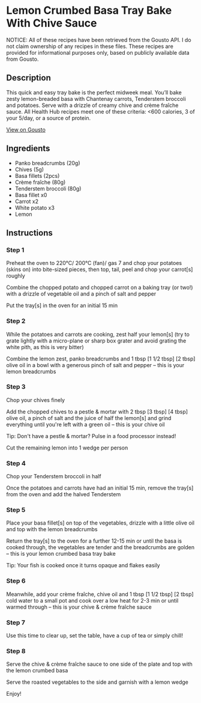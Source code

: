 # Lemon Crumbed Basa Tray Bake With Chive Sauce

NOTICE: All of these recipes have been retrieved from the Gousto API. I do not claim ownership of any recipes in these files. These recipes are provided for informational purposes only, based on publicly available data from Gousto.

## Description

This quick and easy tray bake is the perfect midweek meal. You’ll bake zesty lemon-breaded basa with Chantenay carrots, Tenderstem broccoli and potatoes. Serve with a drizzle of creamy chive and crème fraîche sauce. All Health Hub recipes meet one of these criteria: <600 calories, 3 of your 5/day, or a source of protein.

[View on Gousto](https://www.gousto.co.uk/recipes/cookbook/lemon-crumbed-basa-tray-bake-with-chive-creme-fraiche-sauce)

## Ingredients

- Panko breadcrumbs (20g)
- Chives (5g)
- Basa fillets (2pcs)
- Crème fraîche (80g)
- Tenderstem broccoli (80g)
- Basa fillet x0
- Carrot x2
- White potato x3
- Lemon

## Instructions


### Step 1

Preheat the oven to 220°C/ 200°C (fan)/ gas 7 and chop your potatoes (skins on) into bite-sized pieces, then top, tail, peel and chop your carrot[s] roughly

Combine the chopped potato and chopped carrot on a baking tray (or two!) with a drizzle of vegetable oil and a pinch of salt and pepper

Put the tray[s] in the oven for an initial 15 min


### Step 2

While the potatoes and carrots are cooking, zest half your lemon[s] (try to grate lightly with a micro-plane or sharp box grater and avoid grating the white pith, as this is very bitter)

Combine the lemon zest, panko breadcrumbs and 1 tbsp <span class="text-purple">[1 1/2 tbsp]</span> <span class="text-danger">[2 tbsp] </span>olive oil in a bowl with a generous pinch of salt and pepper – this is your lemon breadcrumbs


### Step 3

Chop your chives finely

Add the chopped chives to a pestle & mortar with 2 tbsp <span class="text-purple">[3 tbsp] </span><span class="text-danger">[4 tbsp]</span> olive oil, a pinch of salt and the juice of half the lemon[s] and grind everything until you're left with a green oil – this is your chive oil

Tip: Don't have a pestle & mortar? Pulse in a food processor instead!

Cut the remaining lemon into 1 wedge per person


### Step 4

Chop your Tenderstem broccoli in half

Once the potatoes and carrots have had an initial 15 min, remove the tray[s] from the oven and add the halved Tenderstem


### Step 5

Place your basa fillet[s] on top of the vegetables, drizzle with a little olive oil and top with the lemon breadcrumbs

Return the tray[s] to the oven for a further 12-15 min or until the basa is cooked through, the vegetables are tender and the breadcrumbs are golden – this is your lemon crumbed basa tray bake

Tip: Your fish is cooked once it turns opaque and flakes easily


### Step 6

Meanwhile, add your crème fraîche, chive oil and 1 tbsp <span class="text-purple">[1 1/2 tbsp]</span> <span class="text-danger">[2 tbsp]</span> cold water to a small pot and cook over a low heat for 2-3 min or until warmed through – this is your chive & crème fraîche sauce


### Step 7

Use this time to clear up, set the table, have a cup of tea or simply chill!

### Step 8

Serve the chive & crème fraîche sauce to one side of the plate and top with the lemon crumbed basa

Serve the roasted vegetables to the side and garnish with a lemon wedge

Enjoy!

